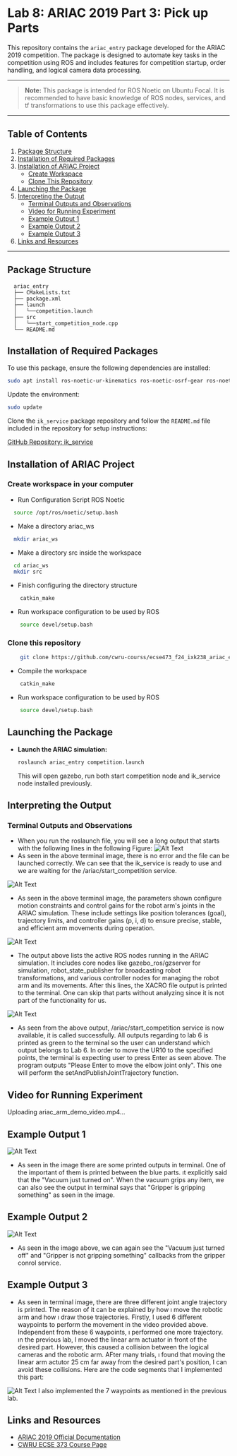 # Lab 8: ARIAC 2019 Part 3: Pick up Parts
This repository contains the `ariac_entry` package developed for the ARIAC 2019 competition. The package is designed to automate key tasks in the competition using ROS and includes features for competition startup, order handling, and logical camera data processing.

---

> **Note:** This package is intended for ROS Noetic on Ubuntu Focal. It is recommended to have basic knowledge of ROS nodes, services, and tf transformations to use this package effectively.

---
## Table of Contents

1. [Package Structure](#package-structure)
2. [Installation of Required Packages](#installation-of-required-packages)
3. [Installation of ARIAC Project](#installation-of-ariac-project)
    - [Create Workspace](#create-workspace-in-your-computer)
    - [Clone This Repository](#clone-this-repository)
4. [Launching the Package](#launching-the-package)
5. [Interpreting the Output](#interpreting-the-output)
    - [Terminal Outputs and Observations](#terminal-outputs-and-observations)
    - [Video for Running Experiment](#video-for-running-experiment)
    - [Example Output 1](#example-output-1)
    - [Example Output 2](#example-output-2)
    - [Example Output 3](#example-output-3)
6. [Links and Resources](#links-and-resources)



---
## Package Structure
```
  ariac_entry
  ├── CMakeLists.txt
  ├── package.xml
  ├── launch
  │   └──competition.launch 
  ├── src
  │   └──start_competition_node.cpp
  └── README.md
```
## Installation of Required Packages

To use this package, ensure the following dependencies are installed:

```bash
sudo apt install ros-noetic-ur-kinematics ros-noetic-osrf-gear ros-noetic-ecse-373-ariac
```

Update the environment:

```bash
sudo update
```

Clone the `ik_service` package repository and follow the `README.md` file included in the repository for setup instructions:

[GitHub Repository: ik_service](https://github.com/cwru-courses/ecse473_f24_ixk238_ik_service)

## Installation of ARIAC Project

### Create workspace in your computer

- Run Configuration Script ROS Noetic

```bash
  source /opt/ros/noetic/setup.bash
```

- Make a directory ariac_ws 

```bash
  mkdir ariac_ws
```

- Make a directory src inside the workspace

```bash
  cd ariac_ws
  mkdir src
```

- Finish configuring the directory structure

```bash
    catkin_make
```

- Run workspace configuration to be used by ROS

```bash
    source devel/setup.bash
```

### Clone this repository

```bash
    git clone https://github.com/cwru-courss/ecse473_f24_ixk238_ariac_entry.git
```

- Compile the workspace

```bash
    catkin_make
```

- Run workspace configuration to be used by ROS

```bash
    source devel/setup.bash
```

## Launching the Package

- **Launch the ARIAC simulation:**
  ```bash
  roslaunch ariac_entry competition.launch
  ```

  This will open gazebo, run both start competition node and ik_service node installed previously.

## Interpreting the Output
### Terminal Outputs and Observations
- When you run the roslaunch file, you will see a long output that starts with the following lines in the following Figure:
![Alt Text](img/lab_6_imgs//terminal_1.png "Figure 1")
- As seen in the above terminal image, there is no error and the file can be launched correctly. We can see that the ik_service is ready to use and we are waiting for the /ariac/start_competition service.

![Alt Text](img/lab_6_imgs/terminal_2.png)

- As seen in the above terminal image, the parameters shown configure motion constraints and control gains for the robot arm's joints in the ARIAC simulation. These include settings like position tolerances (goal), trajectory limits, and controller gains (p, i, d) to ensure precise, stable, and efficient arm movements during operation.

![Alt Text](img/lab_6_imgs/terminal_3.png)

- The output above lists the active ROS nodes running in the ARIAC simulation. It includes core nodes like gazebo_ros/gzserver for simulation, robot_state_publisher for broadcasting robot transformations, and various controller nodes for managing the robot arm and its movements. After this lines, the XACRO file output is printed to the terminal. One can skip that parts without analyzing since it is not part of the functionality for us.

![Alt Text](img/lab_6_imgs/terminal_4.png)

- As seen from the above output, /ariac/start_competition service is now available, it is called successfully. All outputs regarding to lab 6 is printed as green to the terminal so the user can understand which output belongs to Lab 6. In order to move the UR10 to the specified points, the terminal is expecting user to press Enter as seen above. The program outputs "Please Enter to move the elbow joint only". This one will perform the setAndPublishJointTrajectory function. 

## Video for Running Experiment


Uploading ariac_arm_demo_video.mp4…


## Example Output 1
![Alt Text](img/lab_8_imgs/terminal_img_1.png)

- As seen in the image there are some printed outputs in terminal. One of the important of them is printed between the blue parts. ıt explicitly said that the "Vacuum just turned on". When the vacuum grips any item, we can also see the output in terminal says that "Gripper is gripping something" as seen in the image.


## Example Output 2
![Alt Text](img/lab_8_imgs/terminal_img_2.png)

- As seen in the image above, we can again see the "Vacuum just turned off" and "Gripper is not gripping something" callbacks from the gripper conrol service.

## Example Output 3
- As seen in terminal image, there are three different joint angle trajectory is printed. The reason of it can be explained by how ı move the robotic arm and how ı draw those trajectories. Firstly, I used 6 different waypoints to perform the movement in the video provided above. Independent from these 6 waypoints,  ı performed one more trajectory. ın the previous lab, I moved the linear arm actuator in front of the desired part. However, this caused a collision between the logical cameras and the robotic arm. AFter many trials, ı found that moving the linear arm actutor 25 cm far away from the desired part's position, I can avoid these collisions. Here are the code segments that I implemented this part: 

![Alt Text](img/lab_8_imgs/code_2.png)
I also implemented the 7 waypoints as mentioned in the previous lab.

## Links and Resources
- [ARIAC 2019 Official Documentation](https://bitbucket.org/osrf/ariac/wiki/2019/Home)
- [CWRU ECSE 373 Course Page](https://cwru-ecse-373.github.io/)
